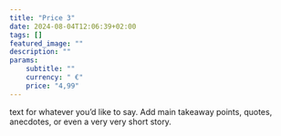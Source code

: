 ```yaml
---
title: "Price 3"
date: 2024-08-04T12:06:39+02:00
tags: []
featured_image: ""
description: ""
params:
    subtitle: ""
    currency: " €"
    price: "4,99"
---
```


text for whatever you’d like to say. Add main takeaway points, quotes, anecdotes, or even a very very short story.